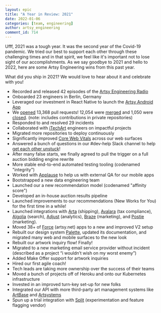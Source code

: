 ```yaml
---
layout: epic
title: "A Year in Review: 2021"
date: 2022-01-06
categories: [team, engineering]
author: artsy_engineering
comment_id: 714
---
```


Ufff, 2021 was a tough year. It was the second year of the Covid-19 pandemic. We tried our best to support each
other through these challenging times and in that spirit, we feel like it's important not to lose sight of our
accomplishments. As we say goodbye to 2021 and hello to 2022, here are some Artsy Engineering wins from this past year.

What did you ship in 2021? We would love to hear about it and celebrate with you!

<!-- more -->

- Recorded and released 42 episodes of the [Artsy Engineering Radio][]
- Onboarded 23 engineers in Berlin, Germany
- Leveraged our investment in React Native to launch the [Artsy Android App][]
- We [opened][] 13,368 pull requests! 12,054 were [merged][] and 1,050 were [closed][]. (note: includes contributions in private repositories)
- Responded to and resolved 29 incidents
- Collaborated with [iTechArt][] engineers on impactful projects
- Migrated more repositories to deploy continuously
- Significantly improved [Core Web Vitals][] across our web surfaces
- Answered a bunch of questions in our #dev-help Slack channel to help [get each other unstuck][unstuck]!
- After many false starts, we finally agreed to pull the trigger on a full auction bidding engine rewrite
- More stable end-to-end automated testing tooling (codenamed "integrity")
- Worked with [Applause][] to help us with external QA for our mobile apps
- Bootstrapped a new data engineering team
- Launched our a new recommendation model (codenamed "affinity score")
- Developed an in-house auction results pipeline
- Launched improvements to our recommendations (New Works for You) for the first time in a while!
- Launched integrations with [Arta][] (shipping), [Avalara][] (tax compliance), [Algolia][] (search), [Adjust][] (analytics), [Braze][] (marketing), and [Postie][] (marketing).
- Moved 38+ of [Force][] (artsy.net) apps to a new and improved V2 setup
- Rebuilt our design system [Palette][], updated its documentation, and migrated many web and mobile surfaces to the new look
- Rebuilt our artwork inquiry flow! Finally!
- Migrated to a new marketing email service provider without incident (described as a project “i wouldn’t wish on my worst enemy”)
- Added Make Offer support for artwork inquiries
- Hired our first agile coach!
- Tech leads are taking more ownership over the success of their teams
- Moved a bunch of projects off of Heroku and onto our Kubernetes infrastructure
- Invested in an improved turn-key set-up for new folks
- Integrated our API with more third-party art management systems like [ArtBase][] and [Artsystems][]
- Spun up a trial integration with [Split][] (experimentation and feature flagging vendor)

[opened]: https://github.com/pulls?q=is%3Apr+user%3Aartsy+created%3A%3E%3D2021-01-01+-created%3A%3E%3D2022-01-01
[merged]: https://github.com/pulls?q=is%3Apr+user%3Aartsy+created%3A%3E%3D2021-01-01+-created%3A%3E%3D2022-01-01+is%3Amerged+merged%3A%3C%3D2021-12-31
[closed]: https://github.com/pulls?q=is%3Apr+user%3Aartsy+created%3A%3E%3D2021-01-01+-created%3A%3E%3D2022-01-01+is%3Aclosed+is%3Aunmerged

[Adjust]: https://www.adjust.com
[Algolia]: https://algolia.com
[Applause]: https://www.applause.com
[Arta]: https://arta.io
[Artbase]: https://www.artbase.com
[Artsy Android App]: https://play.google.com/store/apps/details?id=net.artsy.app
[Artsy Engineering Radio]: https://www.buzzsprout.com/1781859
[Artsystems]: https://www.applause.com
[Avalara]: https://www.avalara.com
[Braze]: https://www.braze.com
[Core Web Vitals]: https://web.dev/vitals
[iTechArt]: https://www.itechart.com
[Force]: https://github.com/artsy/force
[Palette]: https://github.com/artsy/palette
[Postie]: https://postie.com
[Split]: https://www.split.io
[unstuck]: https://youtu.be/3XscuivvUzI